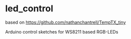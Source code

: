 led_control
===========
based on https://github.com/nathanchantrell/TempTX_tiny

Arduino control sketches for WS8211 based RGB-LEDs


